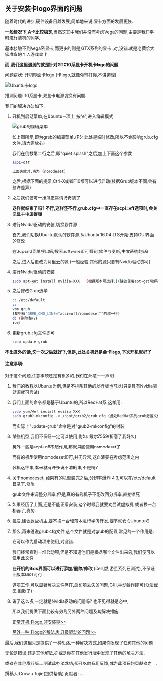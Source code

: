 ## 关于安装卡logo界面的问题

随着时代的进步,硬件设备日趋发展,简单地来说,显卡方面的发展更快.

**一般情况下,A卡比较稳定**,当然这其中我们并没有考虑Vega的问题,主要是我们平时进行装机的同学,

基本接触不到Vega系显卡,而更多的则是,GTX系列的显卡.,对,没错.就是老黄给大家准备的个人游戏显卡

**而,我们这里遇到的就是针对GTX10系显卡开机卡logo的问题**

问题症状: 开机界面卡logo (卡logo,就像你爸打你,不讲道理)

![Ubuntu卡logo](http://www.qiniu.evilcrow.site/Linux_virtual_box_Ubuntu_logo.jpg)

推测问题: 10系显卡,双显卡电源切换有问题.

我们的解决办法如下:

1. 开机到启动菜单,在Ubuntu一项上 按"e",进入编辑模式

	![grub的编辑菜单](http://www.qiniu.evilcrow.site/Linux_virtual_box_grub_e.gif)

	如上图所示,即为grub的编辑菜单.(PS: 此处是临时修改,所以不会影响grub.cfg文件,请大家放心)

	我们在倒数第二行之后,即"quiet splash"之后,加上下面这个参数

	```bash
	acpi=off

	上面失效时,换为 (nomodeset)
	```

	之后,根据下面的提示,Ctrl-X或者F10都可以进行启动(根据Grub版本不同,会有些许差异)

2. 之后我们便可一按照正常情况安装了

	**这样就结束了吗? 不行,这样还不行,grub.cfg中一直存在acpi=off选项时,会关闭显卡电源管理**

3. 进行Nvidia驱动的安装,切换软件源

	首先,我们切换Ubuntu默认的软件源,从Ubuntu 16.04 LTS开始,支持GUI界面的修改
	
	在Supend菜单呼出后,搜索software即可看到(软件与更新,中文系统的话)
	
	之后,进入后更改为阿里云的源 (一般经验,其他的源只要有Nvidia驱动亦可)
	
4. 进行Nvidia驱动的安装

	```bash
	sudo apt-get install nvidia-XXX   (根据版本号选择.)(建议使用apt-get可解决与依赖问题)
	```
	
5. 之后修改Grub选单

	```bash
	cd /etc/default
	su 
	vim grub
	(找到有"GRUB_CMD_LINE="acpi=off/nomodeset""的那一行)
	dd (删除整行)
	:wq!
	```
	
6. 更新grub.cfg文件即可

	```bash
	sudo update-grub
	```
	
**不出意外的话,这一次之后就好了,但是,此处关机还是会卡logo,下次开机就好了**

#### 注意事项:

对于这个问题,注意事项还是有很多的,我们在此意一一声明:

1. 我们的教程以Ubuntu为例,但是不排除其他的发行版也可以(只要具有Nvidia驱动源就可尝试)

2. 我们上面的命令都是基于Ubuntu的,所以RedHat系,这样用:

	```bash
	sudo yum/dnf install nvidia-XXX
	sudo grub2-mkconfig -o /boot/grub2/grub.cfg (此处RedHat系列grub配置文件与DeBian不同)
	```
	而实际上"update-grub"命令是对"grub2-mkconfig"的封装
	
3. 某些机型,我们不保证一定可以使用,例如: 戴尔7559(折磨了我好久)

	另外一些是acpi=off不起作用,那就只能使用nomodeset了
	
	而有的机型使用nomodeset即可,并无异常,这血液要在考虑范围之内
	
	装机这件事,本来就有许多说不清的事,不是吗?

4. 关于nomodeset, 如果有的机型装完之后,分辨率爆炸 4:3,可以在/etc/default目录下,修改

	grub文件来调整分辨率,但是,真的有的机子不能改回分辨率,直接锁死
	
5. 如果经历了上面,还是不能正常安装,这个时候我就要劝尝试虚拟机,或者换一台机器了,真的.

6. 最后,建议这些机主,要不换一台轻薄本进行学习开发,要不就安心Ubuntu吧

7. 那么,再来说说grub.cfg文件,这个文件就是对grub的配置,常见的一个作用是:

	它可以作为启动项来使用,对没错.
	
	我们经常看到一堆启动项,但是不知道他们是根据哪个文件出来的,我们便可以使用此文件
	
	在**开机的Bios界面可以进行添加/删除/修改** (Dell,燃,游匣系列已测试),不保证旧版本Bios可行
	
	这项工作,可以显著解决文件存在,启动项丢失的问题,GUI,手动操作即可(没法截图,抱歉了)
	
8. 说了这么多,一定就是Nvidia驱动的问题吗? 也不见得就是必中,

	所以我们提供下面比较有效的另外两种问题及其解决措施:
	
	[正常开机卡logo,非安装期>>](https://zhuanlan.zhihu.com/p/27549771)
	
	[另外一种卡logo的解法,乱升级驱动的问题>>](https://blog.csdn.net/tingyue_/article/details/45628359)
	
最后,我们这里只是提供了一种思路,一种解决方式,如果你发现了任何其他的问题

无论是错误,还是其他解法,亦或是你在其他发行版中发现了其他的解决方法,

或者在其他发行版上测试此办法成功,都可以向我们反馈,成为此项目的贡献者之一.

撰稿人:Crow + fujie(提供帮助)
贡献者: ....